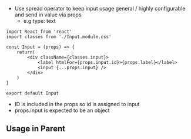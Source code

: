 - Use spread operator to keep input usage general / highly configurable and send in value via props
	- e.g type: text

```JSX
import React from 'react'
import classes from './Input.module.css'

const Input = (props) => {
    return(
        <div className={classes.input}>
            <label htmlFor={props.input.id}>{props.label}</label>
            <input {...props.input} />
        </div>
    ) 
}

export default Input
```

- ID is included in the props so id is assigned to input
- props.input is expected to be an object

## Usage in Parent